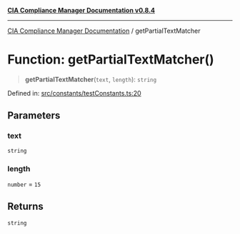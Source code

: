 [**CIA Compliance Manager Documentation v0.8.4**](../README.md)

***

[CIA Compliance Manager Documentation](../globals.md) / getPartialTextMatcher

# Function: getPartialTextMatcher()

> **getPartialTextMatcher**(`text`, `length`): `string`

Defined in: [src/constants/testConstants.ts:20](https://github.com/Hack23/cia-compliance-manager/blob/a6d8d6a2cab2160940b9a047208c12088d7e02cf/src/constants/testConstants.ts#L20)

## Parameters

### text

`string`

### length

`number` = `15`

## Returns

`string`
